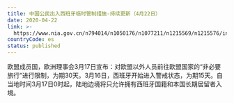 ```yaml
---
title: 中国公民出入西班牙临时管制措施-持续更新（4月22日）
date: 2020-04-22
link: >-
  https://www.nia.gov.cn/n794014/n1050176/n1077211/n1215569/n1215576/index.html
countryCode: es
status: published
---
```

欧盟成员国，欧洲理事会3月17日宣布：对欧盟以外人员前往欧盟国家的“非必要旅行”进行限制，为期30天。3月16日，西班牙开始进入警戒状态，为期15天。自当地时间3月17日0时起，陆地边境将只允许拥有西班牙国籍和本国长期居留者入境。